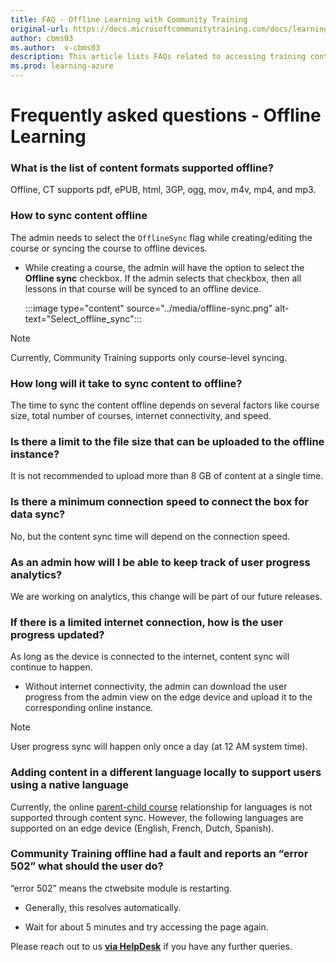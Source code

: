```yaml
---
title: FAQ - Offline Learning with Community Training
original-url: https://docs.microsoftcommunitytraining.com/docs/learning-in-offline-mode
author: cbms03
ms.author:  v-cbms03
description: This article lists FAQs related to accessing training content in offline mode
ms.prod: learning-azure
---
```


# Frequently asked questions - Offline Learning


### What is the list of content formats supported offline?

Offline, CT supports pdf, ePUB, html, 3GP, ogg, mov, m4v, mp4, and mp3.

### How to sync content offline

The admin needs to select the `OfflineSync` flag while creating/editing the course or syncing the course to offline devices.

* While creating a course, the admin will have the option to select the **Offline sync** checkbox. If the admin selects that checkbox, then all lessons in that course will be synced to an offline device.

    :::image type="content" source="../media/offline-sync.png" alt-text="Select_offline_sync":::

>[!Note]  
>
>Currently, Community Training supports only course-level syncing.

### How long will it take to sync content to offline?

The time to sync the content offline depends on several factors like course size, total number of courses, internet connectivity, and speed.

### Is there a limit to the file size that can be uploaded to the offline instance?

It is not recommended to upload more than 8 GB of content at a single time.

### Is there a minimum connection speed to connect the box for data sync?

No, but the content sync time will depend on the connection speed.

### As an admin how will I be able to keep track of user progress analytics?

We are working on analytics, this change will be part of our future releases.

### If there is a limited internet connection, how is the user progress updated?

As long as the device is connected to the internet, content sync will continue to happen.

* Without internet connectivity, the admin can download the user progress from the admin view on the edge device and upload it to the corresponding online instance.

>[!Note]  
>User progress sync will happen only once a day (at 12 AM system time).

### Adding content in a different language locally to support users using a native language

Currently, the online [parent-child course](../settings/customize-languages-for-the-learners-on-the-platform.md#customize-languages-on-the-platform) relationship for languages is not supported through content sync. However, the following languages are supported on an edge device (English, French, Dutch, Spanish).

### Community Training offline had a fault and reports an “error 502” what should the user do?

“error 502” means the ctwebsite module is restarting.

* Generally, this resolves automatically.

* Wait for about 5 minutes and try accessing the page again.

Please reach out to us [**via HelpDesk**](https://aka.ms/cthelpdesk) if you have any further queries.